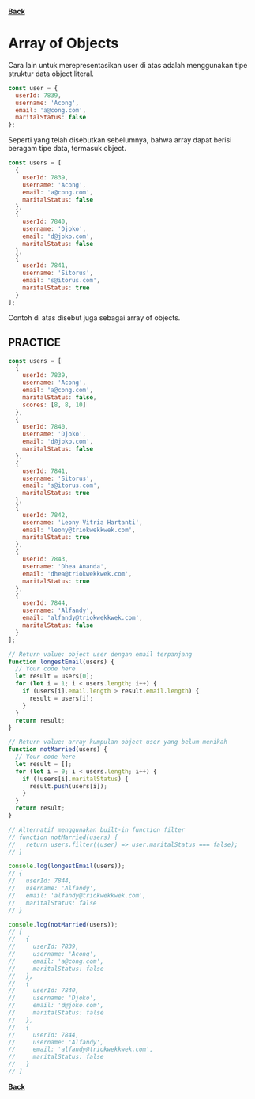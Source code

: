 [**Back**](./es6-variables-nested-party-process-argv-arrow-function.md)

# Array of Objects

Cara lain untuk merepresentasikan user di atas adalah menggunakan tipe struktur data object literal.

```javascript
const user = {
  userId: 7839,
  username: 'Acong',
  email: 'a@cong.com',
  maritalStatus: false
};
```

Seperti yang telah disebutkan sebelumnya, bahwa array dapat berisi beragam tipe data, termasuk object.

```javascript
const users = [
  {
    userId: 7839,
    username: 'Acong',
    email: 'a@cong.com',
    maritalStatus: false
  },
  {
    userId: 7840,
    username: 'Djoko',
    email: 'd@joko.com',
    maritalStatus: false
  },
  {
    userId: 7841,
    username: 'Sitorus',
    email: 's@itorus.com',
    maritalStatus: true
  }
];
```

Contoh di atas disebut juga sebagai array of objects.

## PRACTICE

```javascript
const users = [
  {
    userId: 7839,
    username: 'Acong',
    email: 'a@cong.com',
    maritalStatus: false,
    scores: [8, 8, 10]
  },
  {
    userId: 7840,
    username: 'Djoko',
    email: 'd@joko.com',
    maritalStatus: false
  },
  {
    userId: 7841,
    username: 'Sitorus',
    email: 's@itorus.com',
    maritalStatus: true
  },
  {
    userId: 7842,
    username: 'Leony Vitria Hartanti',
    email: 'leony@triokwekkwek.com',
    maritalStatus: true
  },
  {
    userId: 7843,
    username: 'Dhea Ananda',
    email: 'dhea@triokwekkwek.com',
    maritalStatus: true
  },
  {
    userId: 7844,
    username: 'Alfandy',
    email: 'alfandy@triokwekkwek.com',
    maritalStatus: false
  }
];

// Return value: object user dengan email terpanjang
function longestEmail(users) {
  // Your code here
  let result = users[0];
  for (let i = 1; i < users.length; i++) {
    if (users[i].email.length > result.email.length) {
      result = users[i];
    }
  }
  return result;
}

// Return value: array kumpulan object user yang belum menikah
function notMarried(users) {
  // Your code here
  let result = [];
  for (let i = 0; i < users.length; i++) {
    if (!users[i].maritalStatus) {
      result.push(users[i]);
    }
  }
  return result;
}

// Alternatif menggunakan built-in function filter
// function notMarried(users) {
//   return users.filter((user) => user.maritalStatus === false);
// }

console.log(longestEmail(users));
// {
//   userId: 7844,
//   username: 'Alfandy',
//   email: 'alfandy@triokwekkwek.com',
//   maritalStatus: false
// }

console.log(notMarried(users));
// [
//   {
//     userId: 7839,
//     username: 'Acong',
//     email: 'a@cong.com',
//     maritalStatus: false
//   },
//   {
//     userId: 7840,
//     username: 'Djoko',
//     email: 'd@joko.com',
//     maritalStatus: false
//   },
//   {
//     userId: 7844,
//     username: 'Alfandy',
//     email: 'alfandy@triokwekkwek.com',
//     maritalStatus: false
//   }
// ]
```

[**Back**](./es6-variables-nested-party-process-argv-arrow-function.md)